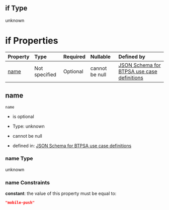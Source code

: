 ## if Type

unknown

# if Properties

| Property      | Type          | Required | Nullable       | Defined by                                                                                                                                                                                                        |
| :------------ | :------------ | :------- | :------------- | :---------------------------------------------------------------------------------------------------------------------------------------------------------------------------------------------------------------- |
| [name](#name) | Not specified | Optional | cannot be null | [JSON Schema for BTPSA use case definitions](btpsa-usecase-properties-services-items-allof-1-then-allof-73-if-properties-name.md "undefined#/properties/services/items/allOf/1/then/allOf/73/if/properties/name") |

## name



`name`

*   is optional

*   Type: unknown

*   cannot be null

*   defined in: [JSON Schema for BTPSA use case definitions](btpsa-usecase-properties-services-items-allof-1-then-allof-73-if-properties-name.md "undefined#/properties/services/items/allOf/1/then/allOf/73/if/properties/name")

### name Type

unknown

### name Constraints

**constant**: the value of this property must be equal to:

```json
"mobile-push"
```
